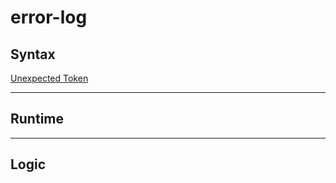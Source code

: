 # error-log

## __Syntax__
  [Unexpected Token](https://github.com/Joaoviana/unexpected-token)
___
## __Runtime__
___
## __Logic__
